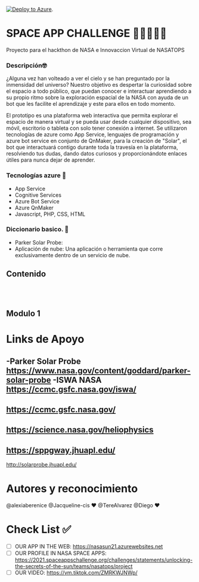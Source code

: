 [![Deploy to Azure](http://azuredeploy.net/deploybutton.png)](https://azuredeploy.net/). 


# SPACE APP CHALLENGE 🚀🚀🚀🚀🚀
Proyecto para el hackthon de NASA e Innovaccion Virtual de NASATOPS
  
### Descripción🤓
¿Alguna vez han volteado a ver el cielo y se han preguntado por la inmensidad del universo? Nuestro objetivo es despertar la curiosidad sobre el espacio a todo público, que puedan conocer e interactuar aprendiendo a su propio ritmo sobre la exploración espacial de la NASA con ayuda de un bot que les facilite el aprendizaje y este para ellos en todo momento.

El prototipo es una plataforma web interactiva que permita explorar el espacio de manera virtual y se pueda usar desde cualquier dispositivo, sea móvil, escritorio o tableta con solo tener conexión a internet. Se utilizaron tecnologías de azure como App Service, lenguajes de programación y azure bot service en conjunto de QnMaker, para la creación de "Solar", el bot que interactuará contigo durante toda la travesía en la plataforma, resolviendo tus dudas, dando datos curiosos y proporcionándote enlaces útiles para nunca dejar de aprender.

### Tecnologías azure 🔹
- App Service
- Cognitive Services
- Azure Bot Service
- Azure QnMaker
- Javascript, PHP, CSS, HTML

### Diccionario basico. 🤙
	 
- Parker Solar Probe: 
- Aplicación de nube: Una aplicación o herramienta que corre exclusivamente dentro de un servicio de nube.
	 
##  Contenido

<br><br>
	<h2>Modulo 1</h2>
</div>


# Links de Apoyo
-Parker Solar Probe 
https://www.nasa.gov/content/goddard/parker-solar-probe
-ISWA NASA
https://ccmc.gsfc.nasa.gov/iswa/
-
https://ccmc.gsfc.nasa.gov/
-
https://science.nasa.gov/heliophysics
-
https://sppgway.jhuapl.edu/
-
http://solarprobe.jhuapl.edu/

# Autores y reconocimiento 

@alexiaberenice
@Jacqueline-cis ❤️
@TereAlvarez 
@Diego  ❤️

# Check List ✅
- [ ] OUR APP IN THE WEB: 
https://nasasun21.azurewebsites.net
- [ ] OUR PROFILE IN NASA SPACE APPS: 
https://2021.spaceappschallenge.org/challenges/statements/unlocking-the-secrets-of-the-sun/teams/nasatops/project
- [ ] OUR VIDEO: 
https://vm.tiktok.com/ZMRKWJNWp/ 

